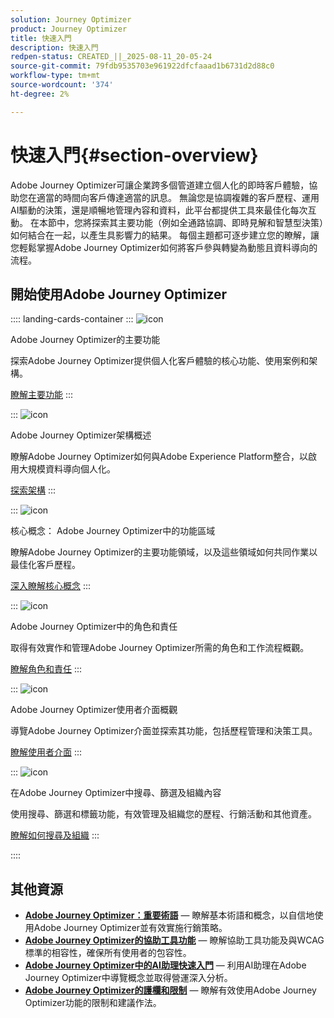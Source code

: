 ```yaml
---
solution: Journey Optimizer
product: Journey Optimizer
title: 快速入門
description: 快速入門
redpen-status: CREATED_||_2025-08-11_20-05-24
source-git-commit: 79fdb9535703e961922dfcfaaad1b6731d2d88c0
workflow-type: tm+mt
source-wordcount: '374'
ht-degree: 2%

---
```



# 快速入門{#section-overview}

Adobe Journey Optimizer可讓企業跨多個管道建立個人化的即時客戶體驗，協助您在適當的時間向客戶傳達適當的訊息。 無論您是協調複雜的客戶歷程、運用AI驅動的決策，還是順暢地管理內容和資料，此平台都提供工具來最佳化每次互動。 在本節中，您將探索其主要功能（例如全通路協調、即時見解和智慧型決策）如何結合在一起，以產生具影響力的結果。 每個主題都可逐步建立您的瞭解，讓您輕鬆掌握Adobe Journey Optimizer如何將客戶參與轉變為動態且資料導向的流程。

## 開始使用Adobe Journey Optimizer

:::: landing-cards-container
:::
![icon](https://cdn.experienceleague.adobe.com/icons/book.svg)

Adobe Journey Optimizer的主要功能

探索Adobe Journey Optimizer提供個人化客戶體驗的核心功能、使用案例和架構。

[瞭解主要功能](../using/start/get-started.md)
:::

:::
![icon](https://cdn.experienceleague.adobe.com/icons/code-branch.svg)

Adobe Journey Optimizer架構概述

瞭解Adobe Journey Optimizer如何與Adobe Experience Platform整合，以啟用大規模資料導向個人化。

[探索架構](../using/start/architecture-concepts-redpen.md)
:::

:::
![icon](https://cdn.experienceleague.adobe.com/icons/puzzle-piece.svg)

核心概念： Adobe Journey Optimizer中的功能區域

瞭解Adobe Journey Optimizer的主要功能領域，以及這些領域如何共同作業以最佳化客戶歷程。

[深入瞭解核心概念](../using/start/functional-areas-redpen.md)
:::

:::
![icon](https://cdn.experienceleague.adobe.com/icons/list-check.svg)

Adobe Journey Optimizer中的角色和責任

取得有效實作和管理Adobe Journey Optimizer所需的角色和工作流程概觀。

[瞭解角色和責任](../using/start/quick-start.md)
:::

:::
![icon](https://cdn.experienceleague.adobe.com/icons/gear.svg)

Adobe Journey Optimizer使用者介面概觀

導覽Adobe Journey Optimizer介面並探索其功能，包括歷程管理和決策工具。

[瞭解使用者介面](../using/start/user-interface.md)
:::

:::
![icon](https://cdn.experienceleague.adobe.com/icons/circle-play.svg)

在Adobe Journey Optimizer中搜尋、篩選及組織內容

使用搜尋、篩選和標籤功能，有效管理及組織您的歷程、行銷活動和其他資產。

[瞭解如何搜尋及組織](../using/start/search-filter-categorize.md)
:::

::::


## 其他資源

- **[Adobe Journey Optimizer：重要術語](../using/start/terminology-md-redpen.md)** — 瞭解基本術語和概念，以自信地使用Adobe Journey Optimizer並有效實施行銷策略。
- **[Adobe Journey Optimizer的協助工具功能](../using/start/accessibility.md)** — 瞭解協助工具功能及與WCAG標準的相容性，確保所有使用者的包容性。
- **[Adobe Journey Optimizer中的AI助理快速入門](../using/start/ai-assistant.md)** — 利用AI助理在Adobe Journey Optimizer中導覽概念並取得營運深入分析。
- **[Adobe Journey Optimizer的護欄和限制](../using/start/guardrails.md)** — 瞭解有效使用Adobe Journey Optimizer功能的限制和建議作法。
